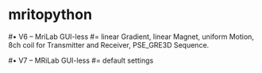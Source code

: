 # mritopython

#•	V6 – MriLab GUI-less
#= linear Gradient, linear Magnet, uniform Motion, 8ch coil for Transmitter and Receiver, PSE_GRE3D Sequence.

#•	V7 – MRiLab GUI-less
#= default settings
